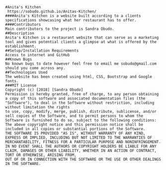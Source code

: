     #Anita's Kitchen
     https://sobudo.github.io/Anitas-Kitchen/
    ####Anita's Kitchen is a website built according to a clients specifications showcasing what her restaurant has to offer.
    ####Contributors
    Main contributors to the project is Sandra Obudo.
    ##Description
    Anita's Kitchen is a restaurant website that can serve as a marketing tool and gives potential clients a glimpse at what is offered by the establishment.
    ##Setup/Installation Requirements
    Access to internet and GitHub
    ##Known Bugs
    No known bugs to date however feel free to email me sobudo@gmail.com should you come across any.
    ##Technologies Used
    The website has been created using html, CSS, Bootstrap and Google fonts.
    ###MIT License
    Copyright (c) [2018] [Sandra Obudo]
    Permission is hereby granted, free of charge, to any person obtaining a copy of this software and associated documentation files (the "Software"), to deal in the Software without restriction, including without limitation the rights
    to use, copy, modify, merge, publish, distribute, sublicense, and/or sell copies of the Software, and to permit persons to whom the Software is furnished to do so, subject to the following conditions:
    The above copyright notice and this permission notice shall be included in all copies or substantial portions of the Software.
    THE SOFTWARE IS PROVIDED "AS IS", WITHOUT WARRANTY OF ANY KIND, EXPRESS OR IMPLIED, INCLUDING BUT NOT LIMITED TO THE WARRANTIES OF MERCHANTABILITY, FITNESS FOR A PARTICULAR PURPOSE AND NONINFRINGEMENT. IN NO EVENT SHALL THE AUTHORS OR COPYRIGHT HOLDERS BE LIABLE FOR ANY CLAIM, DAMAGES OR OTHER LIABILITY, WHETHER IN AN ACTION OF CONTRACT, TORT OR OTHERWISE, ARISING FROM,
    OUT OF OR IN CONNECTION WITH THE SOFTWARE OR THE USE OR OTHER DEALINGS IN THE SOFTWARE.
